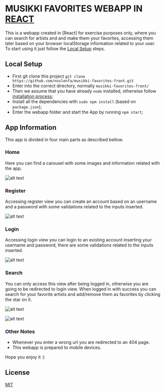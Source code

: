 # MUSIKKI FAVORITES WEBAPP IN [REACT](https://react-bootstrap.github.io/)

This is a webapp created in [React] for exercise purposes only, where you can search for artists and and make them your favorites, accessing them later based on your browser localStorage information related to your user. To start using it just follow the [Local Setup](#local-setup) steps.

## Local Setup
- First git clone this project `git clone https://github.com/noslenfa/musikki-favorites-front.git`
- Enter into the correct directory, normally `musikki-favorites-front/`
- Then we assume that you have already `node` installed, otherwise follow [installation process](https://nodejs.org/);
- Install all the dependencies with `sudo npm install` (based on `package.json`);
- Enter the webapp folder and start the App by running `npm start`;

## App Information
This app is divided in four main parts as described bellow.

### Home
Here you can find a carousel with some images and information related with the app.

![alt text](/../master/src/screenshots/screenshot_00.png?raw=true "Home")

### Register
Accessing register view you can create an account based on an username and a password with some validations related to the inputs inserted.

![alt text](/../master/src/screenshots/screenshot_01.png?raw=true "Register")

### Login
Accessing login view you can login to an existing account inserting your username and password, there are some validations related to the inputs inserted.

![alt text](/../master/src/screenshots/screenshot_02.png?raw=true "Login")

### Search
You can only access this view after being logged in, otherwise you are going to be redirected to login view. When logged in with success you can search for your favorite artists and add/remove them as favorites by clicking the star on it.

![alt text](/../master/src/screenshots/screenshot_03.png?raw=true "Search")

![alt text](/../master/src/screenshots/screenshot_04.png?raw=true "Favorites")

### Other Notes
- Whenever you enter a wrong url you are redirected to an 404 page.
- This webapp is prepared to mobile devices.

Hope you enjoy it :)

## License
[MIT](/../master/LICENSE.MD)
